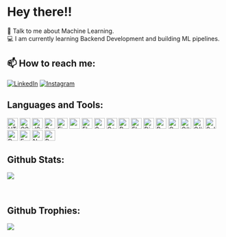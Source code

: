 

<h1 align="left">Hey there!!</h1>

 🤖 Talk to me about Machine Learning.<br>
 💻 I am currently learning Backend Development and building ML pipelines.<br>

## 📫 How to reach me:

[![LinkedIn](https://img.shields.io/badge/LinkedIn-0077B5?style=flat-square&logo=linkedin&logoColor=white)](https://www.linkedin.com/in/riyasachdeva04/)
[![Instagram](https://img.shields.io/badge/Instagram-E4405F?style=flat-square&logo=instagram&logoColor=white)](https://www.instagram.com/riii2048/)

## Languages and Tools:

[<img src="https://img.shields.io/badge/HTML%20-grey?style=for-the-badge&logo=html5" alt="HTML logo" title="HTML" height="25" />][tech_tools_anchor]
[<img src="https://img.shields.io/badge/CSS%20-grey?style=for-the-badge&logo=css3" alt="CSS logo" title="CSS" height="25" />][tech_tools_anchor]
[<img src="https://img.shields.io/badge/Javascript-grey?style=for-the-badge&logo=javascript" alt="JS logo" title="JS" height="25" />][tech_tools_anchor]
[<img src="https://img.shields.io/badge/Bootstrap%20-grey?style=for-the-badge&logo=bootstrap" alt="Bootstrap logo" title="Bootstrap" height="25" />][tech_tools_anchor]
[<img src="https://img.shields.io/badge/Figma%20-grey?style=for-the-badge&logo=figma" alt="Figma logo" title="Figma" height="25" />][tech_tools_anchor]
[<img src="https://img.shields.io/badge/mySQL%20-grey?style=for-the-badge&logo=mysql" alt="mySQL logo" title="mySQL" height="25" />][tech_tools_anchor]
[<img src="https://img.shields.io/badge/Flutter%20-grey?style=for-the-badge&logo=flutter" alt="Flutter logo" title="Flutter" height="25" />][tech_tools_anchor]
[<img src="https://img.shields.io/badge/C%20-grey?style=for-the-badge&logo=c" alt="C logo" title="C" height="25" />][tech_tools_anchor]
[<img src="https://img.shields.io/badge/C++%20-grey?style=for-the-badge&logo=c" alt="C++ logo" title="C++" height="25" />][tech_tools_anchor]
[<img src="https://img.shields.io/badge/Python%20-grey?style=for-the-badge&logo=python" alt="Python logo" title="Python" height="25" />][tech_tools_anchor]
[<img src="https://img.shields.io/badge/Flask%20-grey?style=for-the-badge&logo=flask" alt="Flask logo" title="Flask" height="25" />][tech_tools_anchor]
[<img src="https://img.shields.io/badge/Django%20-grey?style=for-the-badge&logo=django" alt="Django logo" title="Django" height="25" />][tech_tools_anchor]
[<img src="https://img.shields.io/badge/Pytorch%20-grey?style=for-the-badge&logo=pytorch" alt="Pytorch logo" title="Pytorch" height="25" />][tech_tools_anchor]
[<img src="https://img.shields.io/badge/OpenCV%20-grey?style=for-the-badge&logo=opencv" alt="OpenCV logo" title="OpenCV" height="25" />][tech_tools_anchor]
[<img src="https://img.shields.io/badge/C%23-grey?style=for-the-badge&logo=C#" alt="C# logo" title="C#" height="25" />][tech_tools_anchor]
[<img src="https://img.shields.io/badge/Unity-grey?style=for-the-badge&logo=Unity" alt="C# logo" title="Unity" height="25" />][tech_tools_anchor]
[<img src="https://img.shields.io/badge/Solidity-grey?style=for-the-badge&logo=Solidity" alt="Solidity logo" title="Solidity" height="25" />][tech_tools_anchor]
[<img src="https://img.shields.io/badge/Docker-grey?style=for-the-badge&logo=Docker" alt="Docker logo" title="Docker" height="25" />][tech_tools_anchor]
[<img src="https://img.shields.io/badge/Express-grey?style=for-the-badge&logo=Express" alt="Express logo" title="Express" height="25" />][tech_tools_anchor]
[<img src="https://img.shields.io/badge/node.js-grey?style=for-the-badge&logo=nodedotjs" alt="Node.JS logo" title="NodeJS" height="25" />][tech_tools_anchor]
[<img src="https://img.shields.io/badge/react-grey?style=for-the-badge&logo=react" alt="React logo" title="React.JS" height="25" />][tech_tools_anchor]

[tech_tools_anchor]: #bonjour--

		
## Github Stats:

![](https://github-readme-streak-stats.herokuapp.com/?user=riyasachdeva04) 


</p> <br />

## Github Trophies:

![](https://github-profile-trophy.vercel.app/?username=riyasachdeva04&theme=radical&no-frame=false&no-bg=true&margin-w=4)

<!--
## Leetcode
![LeetCode Stats](https://leetcard.jacoblin.cool/riyasachdeva04?theme=dark&font=contest)
-->
